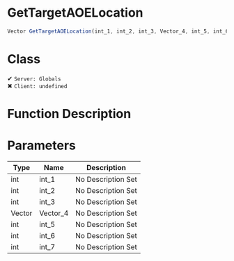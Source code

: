 # GetTargetAOELocation
```js
Vector GetTargetAOELocation(int_1, int_2, int_3, Vector_4, int_5, int_6, int_7)
```
# Class
✔ `Server: Globals`  
✖ `Client: undefined`  

# Function Description

# Parameters
Type|Name|Description
--|--|--
int|int_1|No Description Set
int|int_2|No Description Set
int|int_3|No Description Set
Vector|Vector_4|No Description Set
int|int_5|No Description Set
int|int_6|No Description Set
int|int_7|No Description Set
